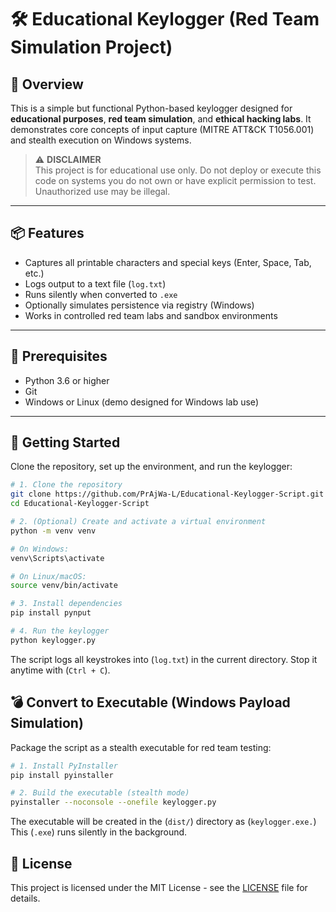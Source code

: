 # 🛠️ Educational Keylogger (Red Team Simulation Project)

## 🧠 Overview

This is a simple but functional Python-based keylogger designed for **educational purposes**, **red team simulation**, and **ethical hacking labs**. It demonstrates core concepts of input capture (MITRE ATT&CK T1056.001) and stealth execution on Windows systems.

> ⚠️ **DISCLAIMER**  
> This project is for educational use only. Do not deploy or execute this code on systems you do not own or have explicit permission to test. Unauthorized use may be illegal.

---

## 📦 Features

- Captures all printable characters and special keys (Enter, Space, Tab, etc.)
- Logs output to a text file (`log.txt`)
- Runs silently when converted to `.exe`
- Optionally simulates persistence via registry (Windows)
- Works in controlled red team labs and sandbox environments

---

## 🧰 Prerequisites

- Python 3.6 or higher
- Git
- Windows or Linux (demo designed for Windows lab use)

---

## 🚀 Getting Started

Clone the repository, set up the environment, and run the keylogger:

```bash
# 1. Clone the repository
git clone https://github.com/PrAjWa-L/Educational-Keylogger-Script.git
cd Educational-Keylogger-Script

# 2. (Optional) Create and activate a virtual environment
python -m venv venv

# On Windows:
venv\Scripts\activate

# On Linux/macOS:
source venv/bin/activate

# 3. Install dependencies
pip install pynput

# 4. Run the keylogger
python keylogger.py
```
The script logs all keystrokes into (`log.txt`) in the current directory.
Stop it anytime with (`Ctrl + C`).

## 💣 Convert to Executable (Windows Payload Simulation)

Package the script as a stealth executable for red team testing:

```bash
# 1. Install PyInstaller
pip install pyinstaller

# 2. Build the executable (stealth mode)
pyinstaller --noconsole --onefile keylogger.py
```
The executable will be created in the (`dist/`) directory as (`keylogger.exe.`)
This (`.exe`) runs silently in the background.

## 📝 License

This project is licensed under the MIT License - see the [LICENSE](LICENSE) file for details.





